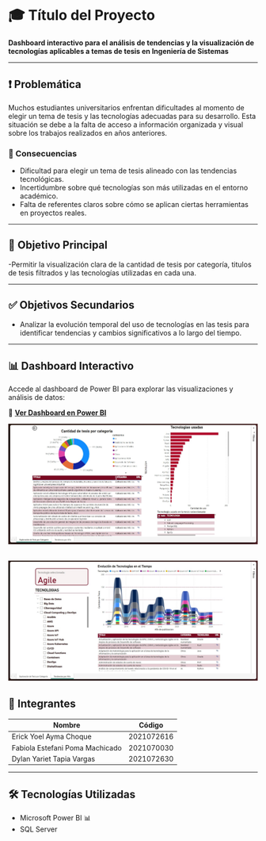 # 🎓 Título del Proyecto

**Dashboard interactivo para el análisis de tendencias y la visualización de tecnologías aplicables a temas de tesis en Ingeniería de Sistemas**

---

## ❗ Problemática

Muchos estudiantes universitarios enfrentan dificultades al momento de elegir un tema de tesis y las tecnologías adecuadas para su desarrollo. Esta situación se debe a la falta de acceso a información organizada y visual sobre los trabajos realizados en años anteriores.

### 📌 Consecuencias

- Dificultad para elegir un tema de tesis alineado con las tendencias tecnológicas.
- Incertidumbre sobre qué tecnologías son más utilizadas en el entorno académico.
- Falta de referentes claros sobre cómo se aplican ciertas herramientas en proyectos reales.

---

## 🎯 Objetivo Principal

-Permitir la visualización clara de la cantidad de tesis por categoría, titulos de tesis filtrados y las tecnologías utilizadas en cada una.

---

## ✅ Objetivos Secundarios

- Analizar la evolución temporal del uso de tecnologías en las tesis para identificar tendencias y cambios significativos a lo largo del tiempo.

---

## 📊 Dashboard Interactivo

Accede al dashboard de Power BI para explorar las visualizaciones y análisis de datos:

🔗 **[Ver Dashboard en Power BI](https://app.powerbi.com/groups/me/reports/ff558cdc-1051-474b-9992-e91c2c06a806?ctid=b6b466ee-468d-4011-b9fc-fbdcf82ac90a&pbi_source=linkShare)**

![Dashboard Captura 1](media/01.jpg)

![Dashboard Captura 2](media/02.jpg)
---

## 👥 Integrantes

| Nombre                              | Código      |
| ------------------------------------ | ----------- |
| Erick Yoel Ayma Choque               | 2021072616  |
| Fabiola Estefani Poma Machicado      | 2021070030  |
| Dylan Yariet Tapia Vargas            | 2021072630  |

---

## 🛠️ Tecnologías Utilizadas

- Microsoft Power BI 📊
- SQL Server